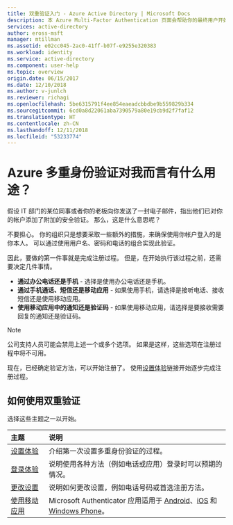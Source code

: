 ```yaml
---
title: 双重验证入门 - Azure Active Directory | Microsoft Docs
description: 本 Azure Multi-Factor Authentication 页面会帮助你的最终用户开始使用 Azure Multi-Factor Authentication。
services: active-directory
author: eross-msft
manager: mtillman
ms.assetid: e02cc045-2ac0-41ff-b07f-e9255e320383
ms.workload: identity
ms.service: active-directory
ms.component: user-help
ms.topic: overview
origin.date: 06/15/2017
ms.date: 12/10/2018
ms.author: v-junlch
ms.reviewer: richagi
ms.openlocfilehash: 5be6315791f4ee854eaeadcbbdbe9b559829b334
ms.sourcegitcommit: 6cd0a8d22061aba7390579a80e19cb9d2f7faf12
ms.translationtype: HT
ms.contentlocale: zh-CN
ms.lasthandoff: 12/11/2018
ms.locfileid: "53233774"
---
```

# <a name="what-does-azure-multi-factor-authentication-mean-for-me"></a>Azure 多重身份验证对我而言有什么用途？
假设 IT 部门的某位同事或者你的老板向你发送了一封电子邮件，指出他们已对你的帐户添加了附加的安全验证。  那么，这是什么意思呢？

不要担心。 你的组织只是想要采取一些额外的措施，来确保使用你帐户登入的是你本人。 可以通过使用用户名、密码和电话的组合实现此验证。  

因此，要做的第一件事就是完成注册过程。  但是，在开始执行该过程之前，还需要决定几件事情。

- **通过办公电话还是手机** - 选择是使用办公电话还是手机。
- **通过手机通话、短信还是移动应用** - 如果使用手机，请选择是接听电话、接收短信还是使用移动应用。
- **使用移动应用中的通知还是验证码** - 如果使用移动应用，请选择是要接收需要回复的通知还是验证码。

> [!NOTE]
> 公司支持人员可能会禁用上述一个或多个选项。  如果是这样，这些选项在注册过程中将不可用。  

现在，已经确定验证方法，可以开始注册了。 使用[设置体验](multi-factor-authentication-end-user-first-time.md)链接开始逐步完成注册过程。

## <a name="how-to-get-going-with-two-step-verification"></a>如何使用双重验证
选择这些主题之一以开始。

| 主题 | 说明 |
|:--- |:--- |
| [设置体验](multi-factor-authentication-end-user-first-time.md) |介绍第一次设置多重身份验证的过程。 |
| [登录体验](multi-factor-authentication-end-user-signin.md) |说明使用各种方法（例如电话或应用）登录时可以预期的情况。 |
| [更改设置](multi-factor-authentication-end-user-manage-settings.md) |说明如何更改设置，例如电话号码或首选注册方法。 |
| [使用移动应用](microsoft-authenticator-app-how-to.md) |Microsoft Authenticator 应用适用于 [Android](https://go.microsoft.com/fwlink/?linkid=866594)、[iOS](https://go.microsoft.com/fwlink/?linkid=866594) 和 [Windows Phone](https://go.microsoft.com/fwlink/?Linkid=825071)。 |

<!-- Update_Description: link update -->